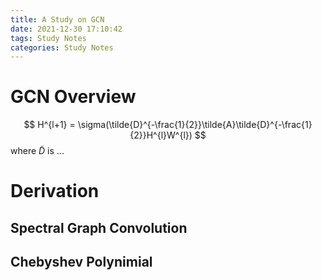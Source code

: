 ```yaml
---
title: A Study on GCN
date: 2021-12-30 17:10:42
tags: Study Notes
categories: Study Notes
---
```


# GCN Overview
 
$$
H^{l+1} = \sigma(\tilde{D}^{-\frac{1}{2}}\tilde{A}\tilde{D}^{-\frac{1}{2}}H^{l}W^{l})
$$
where $\tilde{D}$ is ...
# Derivation
## Spectral Graph Convolution

## Chebyshev Polynimial
